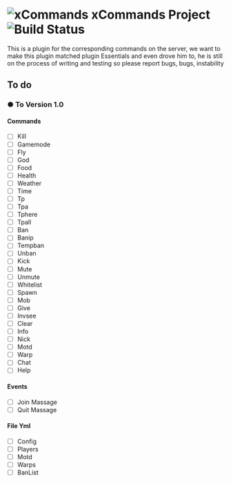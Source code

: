 # ![xCommands](http://i.imgur.com/yKxgNgt.png) xCommands Project ![Build Status](https://travis-ci.org/xDevoo/xCommands.svg?branch=master)

This is a plugin for the corresponding commands on the server, we want to make this plugin matched plugin Essentials and even drove him to, he is still on the process of writing and testing so please report bugs, bugs, instability

## To do 
###  ● To Version 1.0
#### Commands
- [ ] Kill
- [ ] Gamemode
- [ ] Fly
- [ ] God
- [ ] Food
- [ ] Health
- [ ] Weather
- [ ] Time
- [ ] Tp
- [ ] Tpa
- [ ] Tphere
- [ ] Tpall
- [ ] Ban
- [ ] Banip
- [ ] Tempban
- [ ] Unban
- [ ] Kick
- [ ] Mute
- [ ] Unmute
- [ ] Whitelist
- [ ] Spawn
- [ ] Mob
- [ ] Give
- [ ] Invsee
- [ ] Clear
- [ ] Info
- [ ] Nick
- [ ] Motd
- [ ] Warp
- [ ] Chat
- [ ] Help

#### Events
- [ ] Join Massage
- [ ] Quit Massage

#### File Yml
- [ ] Config
- [ ] Players
- [ ] Motd
- [ ] Warps
- [ ] BanList
